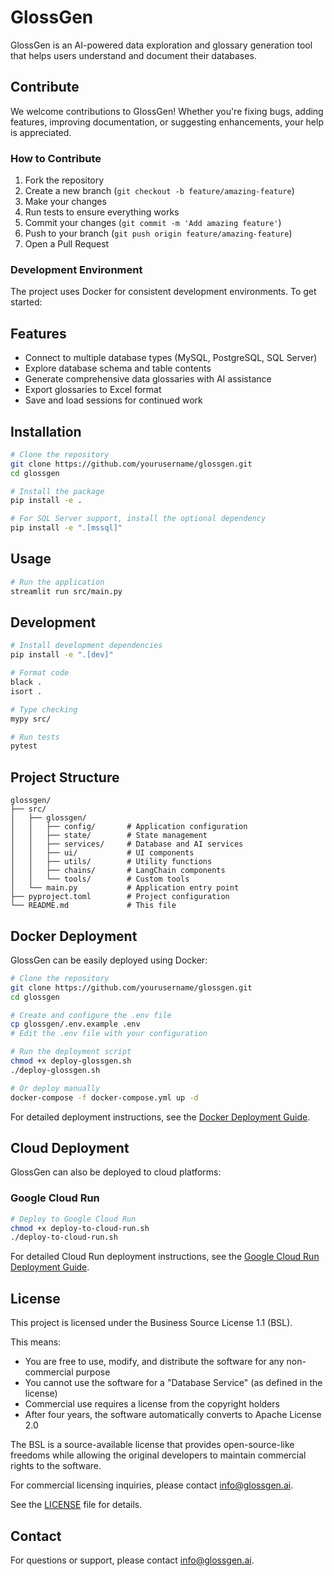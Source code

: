 # GlossGen

GlossGen is an AI-powered data exploration and glossary generation tool that helps users understand and document their databases.

## Contribute
We welcome contributions to GlossGen! Whether you're fixing bugs, adding features, improving documentation, or suggesting enhancements, your help is appreciated.

### How to Contribute

1. Fork the repository
2. Create a new branch (`git checkout -b feature/amazing-feature`)
3. Make your changes
4. Run tests to ensure everything works
5. Commit your changes (`git commit -m 'Add amazing feature'`)
6. Push to your branch (`git push origin feature/amazing-feature`)
7. Open a Pull Request

### Development Environment

The project uses Docker for consistent development environments. To get started:


## Features

- Connect to multiple database types (MySQL, PostgreSQL, SQL Server)
- Explore database schema and table contents
- Generate comprehensive data glossaries with AI assistance
- Export glossaries to Excel format
- Save and load sessions for continued work

## Installation

```bash
# Clone the repository
git clone https://github.com/yourusername/glossgen.git
cd glossgen

# Install the package
pip install -e .

# For SQL Server support, install the optional dependency
pip install -e ".[mssql]"
```

## Usage

```bash
# Run the application
streamlit run src/main.py
```

## Development

```bash
# Install development dependencies
pip install -e ".[dev]"

# Format code
black .
isort .

# Type checking
mypy src/

# Run tests
pytest
```

## Project Structure

```
glossgen/
├── src/
│   ├── glossgen/
│   │   ├── config/       # Application configuration
│   │   ├── state/        # State management
│   │   ├── services/     # Database and AI services
│   │   ├── ui/           # UI components
│   │   ├── utils/        # Utility functions
│   │   ├── chains/       # LangChain components
│   │   └── tools/        # Custom tools
│   └── main.py           # Application entry point
├── pyproject.toml        # Project configuration
└── README.md             # This file
```

## Docker Deployment

GlossGen can be easily deployed using Docker:

```bash
# Clone the repository
git clone https://github.com/yourusername/glossgen.git
cd glossgen

# Create and configure the .env file
cp glossgen/.env.example .env
# Edit the .env file with your configuration

# Run the deployment script
chmod +x deploy-glossgen.sh
./deploy-glossgen.sh

# Or deploy manually
docker-compose -f docker-compose.yml up -d
```

For detailed deployment instructions, see the [Docker Deployment Guide](glossgen/README.md#docker-deployment).

## Cloud Deployment

GlossGen can also be deployed to cloud platforms:

### Google Cloud Run

```bash
# Deploy to Google Cloud Run
chmod +x deploy-to-cloud-run.sh
./deploy-to-cloud-run.sh
```

For detailed Cloud Run deployment instructions, see the [Google Cloud Run Deployment Guide](glossgen/README.md#deploying-to-google-cloud-run).

## License

This project is licensed under the Business Source License 1.1 (BSL). 

This means:
- You are free to use, modify, and distribute the software for any non-commercial purpose
- You cannot use the software for a "Database Service" (as defined in the license)
- Commercial use requires a license from the copyright holders
- After four years, the software automatically converts to Apache License 2.0

The BSL is a source-available license that provides open-source-like freedoms while allowing the original developers to maintain commercial rights to the software.

For commercial licensing inquiries, please contact info@glossgen.ai.

See the [LICENSE](LICENSE) file for details.

## Contact

For questions or support, please contact info@glossgen.ai.
